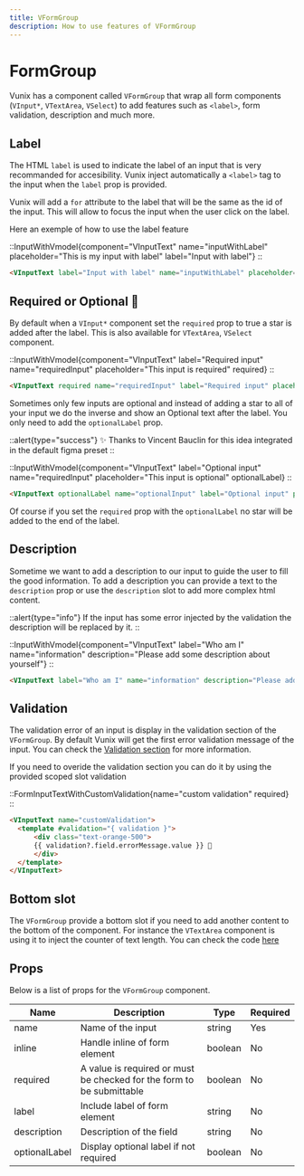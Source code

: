 ```yaml
---
title: VFormGroup
description: How to use features of VFormGroup
---
```


# FormGroup

Vunix has a component called `VFormGroup` that wrap all form components (`VInput*`, `VTextArea`, `VSelect`) to add features such as `<label>`, form validation, description and much more.

## Label

The HTML `label` is used to indicate the label of an input that is very recommanded for accesibility.
Vunix inject automatically a `<label>` tag to the input when the `label` prop is provided.

Vunix will add a `for` attribute to the label that will be the same as the id of the input.
This will allow to focus the input when the user click on the label.

Here an exemple of how to use the label feature

::InputWithVmodel{component="VInputText" name="inputWithLabel" placeholder="This is my input with label" label="Input with label"}
::

```html
<VInputText label="Input with label" name="inputWithLabel" placeholder="This is my input with label" />
```

## Required or Optional 🤯

By default when a `VInput*` component set the `required` prop to true a star is added after the label.
This is also available for `VTextArea`, `VSelect` component.

::InputWithVmodel{component="VInputText" label="Required input" name="requiredInput" placeholder="This input is required" required}
::

```html
<VInputText required name="requiredInput" label="Required input" placeholder="This input is required" />
```
Sometimes only few inputs are optional and instead of adding a star to all of your input we do the inverse and show an Optional text after the label. You only need to add the `optionalLabel` prop.

::alert{type="success"}
✨ Thanks to Vincent Bauclin for this idea integrated in the default figma preset
::

::InputWithVmodel{component="VInputText" label="Optional input" name="requiredInput" placeholder="This input is optional" optionalLabel}
::

```html
<VInputText optionalLabel name="optionalInput" label="Optional input" placeholder="This input is optional" />
```

Of course if you set the `required` prop with the `optionalLabel` no star will be added to the end of the label.

## Description

Sometime we want to add a description to our input to guide the user to fill the good information.
To add a description you can provide a text to the `description` prop or use the `description` slot to add more complex html content.

::alert{type="info"}
If the input has some error injected by the validation the description will be replaced by it.
::

::InputWithVmodel{component="VInputText" label="Who am I" name="information" description="Please add some description about yourself"}
::

```html
<VInputText label="Who am I" name="information" description="Please add some description about yourself" />
```

## Validation

The validation error of an input is display in the validation section of the `VFormGroup`.
By default Vunix will get the first error validation message of the input. You can check the [Validation section](/components/form/validation) for more information.

If you need to overide the validation section you can do it by using the provided scoped slot validation

::FormInputTextWithCustomValidation{name="custom validation" required}
::

```html
<VInputText name="customValidation">
  <template #validation="{ validation }">
      <div class="text-orange-500">
      {{ validation?.field.errorMessage.value }} 🔫
      </div>
  </template>
</VInputText>
```

## Bottom slot

The `VFormGroup` provide a bottom slot if you need to add another content to the bottom of the component. For instance the `VTextArea` component is using it to inject the counter of text length. You can check the code [here](https://github.com/gaetansenn/vunix/blob/main/packages/core/src/runtime/components/form/textArea/TextArea.vue)

## Props

Below is a list of props for the `VFormGroup` component.

| **Name**      | **Description**                                                       | **Type** | **Required** |
|---------------|-----------------------------------------------------------------------|----------|--------------|
| name          | Name of the input                                                     | string   | Yes          |
| inline        | Handle inline of form element                                         | boolean  | No           |
| required      | A value is required or must be checked for the form to be submittable | boolean  | No           |
| label         | Include label of form element                                         | string   | No           |
| description   | Description of the field                                              | string   | No           |
| optionalLabel | Display optional label if not required                                | boolean  | No           |


